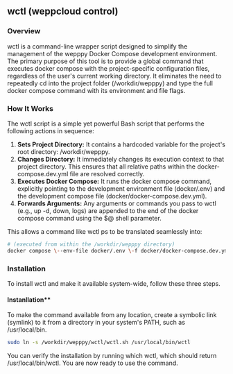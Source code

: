 ## **wctl (weppcloud control)**

### **Overview**

wctl is a command-line wrapper script designed to simplify the management of the wepppy Docker Compose development environment.  
The primary purpose of this tool is to provide a global command that executes docker compose with the project-specific configuration files, regardless of the user's current working directory. It eliminates the need to repeatedly cd into the project folder (/workdir/wepppy) and type the full docker compose command with its environment and file flags.

### **How It Works**

The wctl script is a simple yet powerful Bash script that performs the following actions in sequence:

1. **Sets Project Directory:** It contains a hardcoded variable for the project's root directory: /workdir/wepppy.  
2. **Changes Directory:** It immediately changes its execution context to that project directory. This ensures that all relative paths within the docker-compose.dev.yml file are resolved correctly.  
3. **Executes Docker Compose:** It runs the docker compose command, explicitly pointing to the development environment file (docker/.env) and the development compose file (docker/docker-compose.dev.yml).  
4. **Forwards Arguments:** Any arguments or commands you pass to wctl (e.g., up \-d, down, logs) are appended to the end of the docker compose command using the $@ shell parameter.

This allows a command like wctl ps to be translated seamlessly into:

```Bash
# (executed from within the /workdir/wepppy directory)  
docker compose \--env-file docker/.env \-f docker/docker-compose.dev.yml ps
```

### **Installation**

To install wctl and make it available system-wide, follow these three steps.

#### Instanllation**

To make the command available from any location, create a symbolic link (symlink) to it from a directory in your system's PATH, such as /usr/local/bin.

```Bash
sudo ln -s /workdir/wepppy/wctl/wctl.sh /usr/local/bin/wctl
```

You can verify the installation by running which wctl, which should return /usr/local/bin/wctl. You are now ready to use the command.
